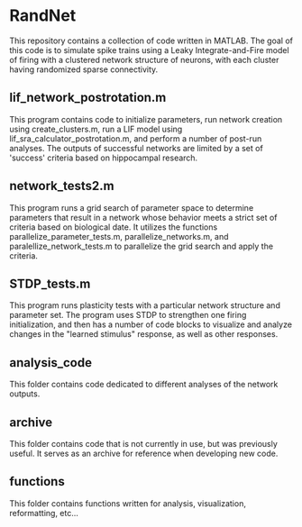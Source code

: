 # RandNet
 This repository contains a collection of code written in MATLAB. The goal of this code is to simulate spike trains using a Leaky Integrate-and-Fire model of firing with a clustered network structure of neurons, with each cluster having randomized sparse connectivity.
 
 ## lif_network_postrotation.m
 This program contains code to initialize parameters, run network creation using create_clusters.m, run a LIF model using lif_sra_calculator_postrotation.m, and perform a number of post-run analyses. The outputs of successful networks are limited by a set of 'success' criteria based on hippocampal research.
 
 ## network_tests2.m
 This program runs a grid search of parameter space to determine parameters that result in a network whose behavior meets a strict set of criteria based on biological date. It utilizes the functions parallelize_parameter_tests.m, parallelize_networks.m, and paralellize_network_tests.m to parallelize the grid search and apply the criteria.
 
 ## STDP_tests.m
 This program runs plasticity tests with a particular network structure and parameter set. The program uses STDP to strengthen one firing initialization, and then has a number of code blocks to visualize and analyze changes in the "learned stimulus" response, as well as other responses.
 
 ## analysis_code
 This folder contains code dedicated to different analyses of the network outputs.
 
 ## archive
 This folder contains code that is not currently in use, but was previously useful. It serves as an archive for reference when developing new code.
 
 ## functions
 This folder contains functions written for analysis, visualization, reformatting, etc...
